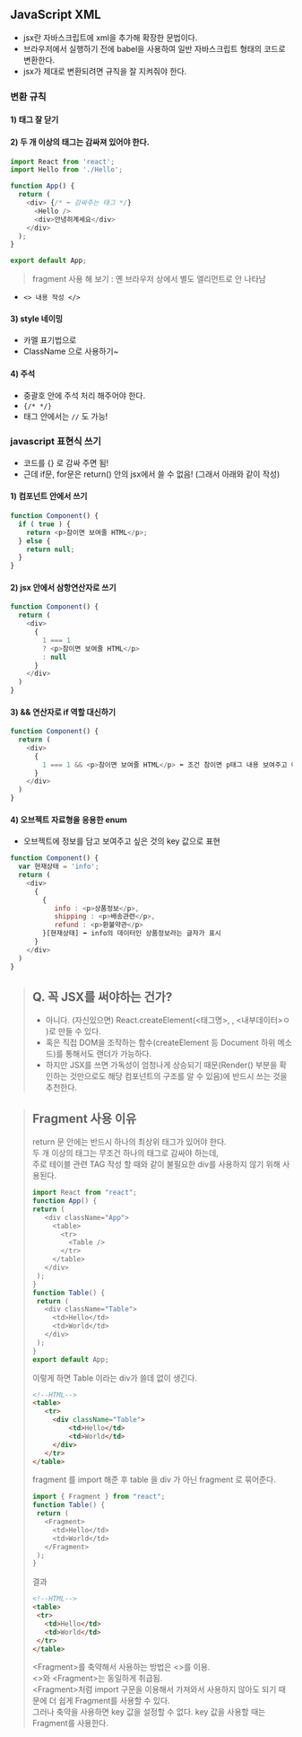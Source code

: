 ## JavaScript XML
* jsx란 자바스크립트에 xml을 추가해 확장한 문법이다.
* 브라우저에서 실행하기 전에 babel을 사용하여 일반 자바스크립트 형태의 코드로 변환한다.
* jsx가 제대로 변환되려면 규칙을 잘 지켜줘야 한다. 

### 변환 규칙
#### 1) 태그 잘 닫기
#### 2) 두 개 이상의 태그는 감싸져 있어야 한다.
```javascript
import React from 'react';
import Hello from './Hello';

function App() {
  return (
    <div> {/* ⬅️ 감싸주는 태그 */}
      <Hello />
      <div>안녕히계세요</div>
    </div>
  );
}

export default App;
```
> fragment 사용 해 보기 : 옌 브라우저 상에서 별도 엘리먼트로 안 나타남
* ```<> 내용 작성 </>```

#### 3) style 네이밍
* 카멜 표기법으로
* ClassName 으로 사용하기~ 
#### 4) 주석
* 중괄호 안에 주석 처리 해주어야 한다.
* ``` {/* */} ```
* 태그 안에서는 ```//``` 도 가능! 

### javascript 표현식 쓰기
* 코드를 {} 로 감싸 주면 됨!
* 근데 if문, for문은 return() 안의 jsx에서 쓸 수 없음! (그래서 아래와 같이 작성)
#### 1) 컴포넌트 안에서 쓰기
```javascript
function Component() {
  if ( true ) {
    return <p>참이면 보여줄 HTML</p>;
  } else {
    return null;
  }
} 
```

#### 2) jsx 안에서 삼항연산자로 쓰기
```javascript
function Component() {
  return (
    <div>
      {
        1 === 1
        ? <p>참이면 보여줄 HTML</p>
        : null
      }
    </div>
  )
} 
```

#### 3) && 연산자로 if 역할 대신하기
```javascript
function Component() {
  return (
    <div>
      {
        1 === 1 && <p>참이면 보여줄 HTML</p> ⬅️ 조건 참이면 p태그 내용 보여주고 아니면 브라우저로 반환 안 함
      }
    </div>
  )
}
```

#### 4) 오브젝트 자료형을 응용한 enum
* 오브젝트에 정보를 담고 보여주고 싶은 것의 key 값으로 표현 
```javascript
function Component() {
  var 현재상태 = 'info';
  return (
    <div>
      {
        { 
           info : <p>상품정보</p>,
           shipping : <p>배송관련</p>,
           refund : <p>환불약관</p>
        }[현재상태] ⬅️ info의 데이터인 상품정보라는 글자가 표시
      }
    </div>
  )
}
```

> ## Q. 꼭 JSX를 써야하는 건가?
>
> - 아니다. (자신있으면) React.createElement(<태그명>, <props>, <내부데이터>ㅇ
>   )로 만들 수 있다.
> - 혹은 직접 DOM을 조작하는 함수(createElement 등 Document 하위 메소드)를 통해서도 랜더가 가능하다.
> - 하지만 JSX를 쓰면 가독성이 엄청나게 상승되기 때문(Render() 부분을 확인하는 것만으로도 해당 컴포넌트의 구조를 알 수 있음)에 반드시 쓰는 것을 추천한다.


> ## Fragment 사용 이유
>return 문 안에는 반드시 하나의 최상위 태그가 있어야 한다.  
두 개 이상의 태그는 무조건 하나의 태그로 감싸야 하는데,  
주로 테이블 관련 TAG 작성 할 때와 같이 불필요한 div를 사용하지 않기 위해 사용된다.
> ```javascript
> import React from "react";
> function App() {
> return (
>    <div className="App">
>      <table>
>        <tr>
>          <Table />
>        </tr>
>      </table>
>    </div>
>  );
>}
>function Table() {
>  return (
>    <div className="Table">
>      <td>Hello</td>
>      <td>World</td>
>    </div>
>  );
>}
>export default App;
>```
> 이렇게 하면 Table 이라는 div가 쓸데 없이 생긴다.
>```html
><!--HTML-->
><table>
>    <tr>
>      <div className="Table">
>          <td>Hello</td>
>          <td>World</td>
>      </div>
>    </tr>
></table>
>```
>fragment 를 import 해준 후 table 을 div 가 아닌 fragment 로 묶어준다. 
>```javascript 
>import { Fragment } from "react";
>function Table() {
>  return (
>    <Fragment>
>      <td>Hello</td>
>      <td>World</td>
>    </Fragment>
>  );
>}
>```
> 결과
>```HTML
><!--HTML-->
><table>
>  <tr>
>    <td>Hello</td>
>    <td>World</td>
>  </tr>
></table>
>```
> \<Fragment>를 축약해서 사용하는 방법은 <>를 이용.  
<>와 \<Fragment>는 동일하게 취급됨.  
\<Fragment>처럼 import 구문을 이용해서 가져와서 사용하지 않아도 되기 때문에 더 쉽게 Fragment를 사용할 수 있다.  
>그러나 축약을 사용하면 key 값을 설정할 수 없다. key 값을 사용할 때는 Fragment를 사용한다.